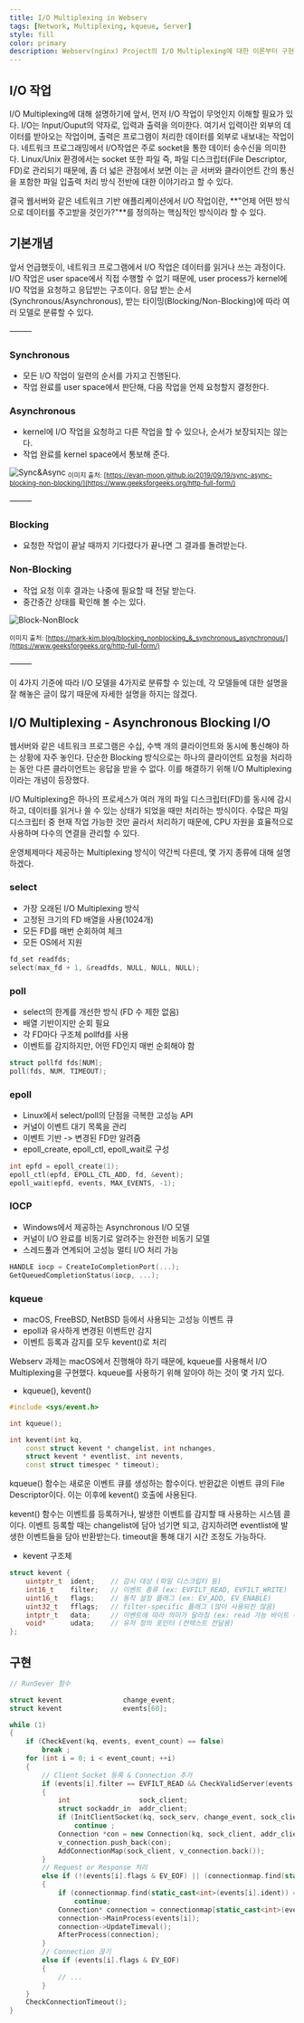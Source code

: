 ```yaml
---
title: I/O Multiplexing in Webserv
tags: [Network, Multiplexing, kqueue, Server]
style: fill
color: primary
description: Webserv(nginx) Project의 I/O Multiplexing에 대한 이론부터 구현까지에 대한 자세한 설명.
---
```


## I/O 작업
I/O Multiplexing에 대해 설명하기에 앞서, 먼저 I/O 작업이 무엇인지 이해할 필요가 있다. I/O는 Input/Ouput의 약자로, 입력과 출력을 의미한다. 여기서 입력이란 외부의 데이터를 받아오는 작업이며, 출력은 프로그램이 처리한 데이터를 외부로 내보내는 작업이다.
네트워크 프로그래밍에서 I/O작업은 주로 socket을 통한 데이터 송수신을 의미한다. Linux/Unix 환경에서는 socket 또한 파일 즉, 파일 디스크립터(File Descriptor, FD)로 관리되기 때문에, 좀 더 넓은 관점에서 보면 이는 곧 서버와 클라이언트 간의 통신을 포함한 파일 입출력 처리 방식 전반에 대한 이야기라고 할 수 있다.

결국 웹서버와 같은 네트워크 기반 애플리케이션에서 I/O 작업이란, **"언제 어떤 방식으로 데이터를 주고받을 것인가?"**를 정의하는 핵심적인 방식이라 할 수 있다.

## 기본개념
앞서 언급했듯이, 네트워크 프로그램에서 I/O 작업은 데이터를 읽거나 쓰는 과정이다. I/O 작업은 user space에서 직접 수행할 수 없기 때문에, user process가 kernel에 I/O 작업을 요청하고 응답받는 구조이다.
응답 받는 순서(Synchronous/Asynchronous), 받는 타이밍(Blocking/Non-Blocking)에 따라 여러 모델로 분류할 수 있다.

⸻
### Synchronous
- 모든 I/O 작업이 일련의 순서를 가지고 진행된다.
- 작업 완료를 user space에서 판단해, 다음 작업을 언제 요청할지 결정한다.

### Asynchronous
- kernel에 I/O 작업을 요청하고 다른 작업을 할 수 있으나, 순서가 보장되지는 않는다.
- 작업 완료를 kernel space에서 통보해 준다.


![Sync&Async](https://evan-moon.github.io/static/e075bee6dfcc71a33568cd0ef7b6f61c/dc0d9/thumbnail.webp)
<sub>이미지 출처: [https://evan-moon.github.io/2019/09/19/sync-async-blocking-non-blocking/](https://www.geeksforgeeks.org/http-full-form/)</sub>

⸻

### Blocking
- 요청한 작업이 끝날 때까지 기다렸다가 끝나면 그 결과를 돌려받는다.

### Non-Blocking
- 작업 요청 이후 결과는 나중에 필요할 때 전달 받는다.
- 중간중간 상태를 확인해 볼 수는 있다.


![Block-NonBlock](https://mark-kim.blog/static/9172fd37743404e3409996057cb8b526/17e4a/synchronous_vs_asynchronous.webp)

<sub>이미지 출처: [https://mark-kim.blog/blocking_nonblocking_&_synchronous_asynchronous/](https://www.geeksforgeeks.org/http-full-form/)</sub>

⸻

이 4가지 기준에 따라 I/O 모델을 4가지로 분류할 수 있는데, 각 모델들에 대한 설명을 잘 해놓은 글이 많기 때문에 자세한 설명을 하지는 않겠다.   

## I/O Multiplexing - Asynchronous Blocking I/O
웹서버와 같은 네트워크 프로그램은 수십, 수백 개의 클라이언트와 동시에 통신해야 하는 상황에 자주 놓인다.
단순한 Blocking 방식으로는 하나의 클라이언트 요청을 처리하는 동안 다른 클라이언트는 응답을 받을 수 없다. 이를 해결하기 위해 I/O Multiplexing이라는 개념이 등장했다.

I/O Multiplexing은 하나의 프로세스가 여러 개의 파일 디스크립터(FD)를 동시에 감시하고, 데이터를 읽거나 쓸 수 있는 상태가 되었을 때만 처리하는 방식이다.
수많은 파일 디스크립터 중 현재 작업 가능한 것만 골라서 처리하기 때문에, CPU 자원을 효율적으로 사용하며 다수의 연결을 관리할 수 있다.

운영체제마다 제공하는 Multiplexing 방식이 약간씩 다른데, 몇 가지 종류에 대해 설명하겠다.

### select
- 가장 오래된 I/O Multiplexing 방식
- 고정된 크기의 FD 배열을 사용(1024개)
- 모든 FD를 매번 순회하여 체크
- 모든 OS에서 지원

``` c
fd_set readfds;
select(max_fd + 1, &readfds, NULL, NULL, NULL);
```

### poll
- select의 한계를 개선한 방식 (FD 수 제한 없음)
- 배열 기반이지만 순회 필요
- 각 FD마다 구조체 pollfd를 사용
- 이벤트를 감지하지만, 어떤 FD인지 매번 순회해야 함

``` c++
struct pollfd fds[NUM];
poll(fds, NUM, TIMEOUT);
```

### epoll
- Linux에서 select/poll의 단점을 극복한 고성능 API
- 커널이 이벤트 대기 목록을 관리
- 이벤트 기반 -> 변경된 FD만 알려줌
- epoll_create, epoll_ctl, epoll_wait로 구성

``` c++
int epfd = epoll_create(1);
epoll_ctl(epfd, EPOLL_CTL_ADD, fd, &event);
epoll_wait(epfd, events, MAX_EVENTS, -1);
```

### IOCP
- Windows에서 제공하는 Asynchronous I/O 모델
- 커널이 I/O 완료를 비동기로 알려주는 완전한 비동기 모델
- 스레드풀과 연계되어 고성능 멀티 I/O 처리 가능

```c++
HANDLE iocp = CreateIoCompletionPort(...);
GetQueuedCompletionStatus(iocp, ...);
```

### kqueue
- macOS, FreeBSD, NetBSD 등에서 사용되는 고성능 이벤트 큐
- epoll과 유사하게 변경된 이벤트만 감지
- 이벤트 등록과 감지를 모두 kevent()로 처리

Webserv 과제는 macOS에서 진행해야 하기 때문에, kqueue를 사용해서 I/O Multiplexing을 구현했다. 
kqueue를 사용하기 위해 알아야 하는 것이 몇 가지 있다.

- kqueue(), kevent()

```c++
#include <sys/event.h>

int kqueue();

int kevent(int kq,
    const struct kevent * changelist, int nchanges,
    struct kevent * eventlist, int nevents,
    const struct timespec * timeout);
```

kqueue() 함수는 새로운 이벤트 큐를 생성하는 함수이다. 반환값은 이벤트 큐의 File Descriptor이다. 이는 이후에 kevent() 호출에 사용된다.

kevent() 함수는 이벤트를 등록하거나, 발생한 이벤트를 감지할 때 사용하는 시스템 콜이다. 이벤트 등록할 때는 changelist에 담아 넘기면 되고, 감지하려면 eventlist에 발생한 이벤트들을 담아 반환받는다.
timeout을 통해 대기 시간 조정도 가능하다.


- kevent 구조체

```c++
struct kevent {
    uintptr_t  ident;    // 감시 대상 (파일 디스크립터 등)
    int16_t    filter;   // 이벤트 종류 (ex: EVFILT_READ, EVFILT_WRITE)
    uint16_t   flags;    // 동작 설정 플래그 (ex: EV_ADD, EV_ENABLE)
    uint32_t   fflags;   // filter-specific 플래그 (많이 사용되진 않음)
    intptr_t   data;     // 이벤트에 따라 의미가 달라짐 (ex: read 가능 바이트 수)
    void*      udata;    // 유저 정의 포인터 (컨텍스트 전달용)
};
```



## 구현

```c++
// RunSever 함수

struct kevent				change_event;
struct kevent				events[60];

while (1)
{
    if (CheckEvent(kq, events, event_count) == false)
        break ;
    for (int i = 0; i < event_count; ++i)
    {
        // Client Socket 등록 & Connection 추가
        if (events[i].filter == EVFILT_READ && CheckValidServer(events[i].ident))
        {
            int 				sock_client;
            struct sockaddr_in	addr_client;
            if (InitClientSocket(kq, sock_serv, change_event, sock_client, addr_client, sizeof(addr_client)) == false)
                continue ;
            Connection *con = new Connection(kq, sock_client, addr_client, config, &session);
            v_connection.push_back(con);
            AddConnectionMap(sock_client, v_connection.back());
        }
        // Request or Response 처리
        else if (!(events[i].flags & EV_EOF) || (connectionmap.find(static_cast<int>(events[i].ident)) != connectionmap.end() && (events[i].filter == EVFILT_READ && connectionmap[static_cast<int>(events[i].ident)]->GetProgress() == CGI)))
        {
            if (connectionmap.find(static_cast<int>(events[i].ident)) == connectionmap.end())
                continue;
            Connection* connection = connectionmap[static_cast<int>(events[i].ident)];
            connection->MainProcess(events[i]);
            connection->UpdateTimeval();
            AfterProcess(connection);
        }
        // Connection 끊기
        else if (events[i].flags & EV_EOF)
        {
            // ...
        }
    }
    CheckConnectionTimeout();
}

```
